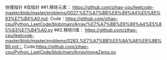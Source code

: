 快慢指针
#双指针
##1.移除元素：
  https://github.com/zihao-cpu/leetcode-master/blob/master/problems/0027.%E7%A7%BB%E9%99%A4%E5%85%83%E7%B4%A0.md; 
  Code：https://github.com/zihao-cpu/Python_LeetCode/blob/main/Array/%E7%A7%BB%E9%99%A4%E5%85%83%E7%B4%A0.py
##2.移除0值： 
  https://github.com/zihao-cpu/leetcode-master/blob/master/problems/0283.%E7%A7%BB%E5%8A%A8%E9%9B%B6.md；
  Code:https://github.com/zihao-cpu/Python_LeetCode/blob/main/Array/moveZeros.py
